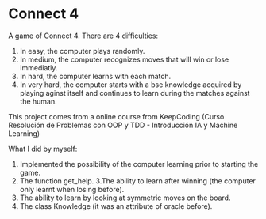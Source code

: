 # Connect 4

A game of Connect 4.
There are 4 difficulties:
1. In easy, the computer plays randomly.
2. In medium, the computer recognizes moves that will win or lose immediatly.
3. In hard, the computer learns with each match.
4. In very hard, the computer starts with a bse knowledge acquired by playing aginst itself and continues to learn during the matches against the human.

This project comes from a online course from KeepCoding (Curso Resolución de Problemas con OOP y TDD - Introducción IA y Machine Learning)

What I did by myself:
1. Implemented the possibility of the computer learning prior to starting the game.
2. The function get_help.
3.The ability to learn after winning (the computer only learnt when losing before).
4. The ability to learn by looking at symmetric moves on the board.
5. The class Knowledge (it was an attribute of oracle before).

